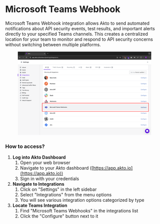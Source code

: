 # Microsoft Teams Webhook

Microsoft Teams Webhook integration allows Akto to send automated notifications about API security events, test results, and important alerts directly to your specified Teams channels. This creates a centralized location for your team to monitor and respond to API security concerns without switching between multiple platforms.

<figure><img src="../.gitbook/assets/image (4) (1) (1).png" alt=""><figcaption></figcaption></figure>

### How to access?

1. **Log into Akto Dashboard**
   1. Open your web browser
   2. Navigate to your Akto dashboard ([https://app.akto.io](https://app.akto.io))
   3. Sign in with your credentials
2. **Navigate to Integrations**
   1. Click on "Settings" in the left sidebar
   2. Select "Integrations" from the menu options
   3. You will see various integration options categorized by type
3. **Locate Teams Integration**
   1. Find "Microsoft Teams Webhooks" in the integrations list
   2. Click the "Configure" button next to it
